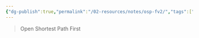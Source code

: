 ```yaml
---
{"dg-publish":true,"permalink":"/02-resources/notes/osp-fv2/","tags":["informatik/netzwerk/protokoll"],"noteIcon":"","updated":"2025-09-10T16:35:30.000+02:00"}
---
```


>Open Shortest Path First
